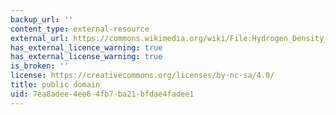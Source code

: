 ```yaml
---
backup_url: ''
content_type: external-resource
external_url: https://commons.wikimedia.org/wiki/File:Hydrogen_Density_Plots.png
has_external_licence_warning: true
has_external_license_warning: true
is_broken: ''
license: https://creativecommons.org/licenses/by-nc-sa/4.0/
title: public domain
uid: 7ea8adee-4ee6-4fb7-ba21-bfdae4fadee1
---
```

